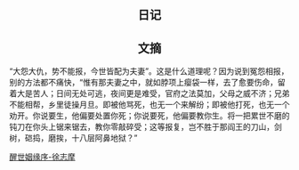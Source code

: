 ## <center>日记</center>



## <center>文摘</center>

“大怨大仇，势不能报，今世皆配为夫妻”。这是什么道理呢？因为说到冤怨相报，别的方法都不痛快，“惟有那夫妻之中，就如脖项上瘿袋一样，去了愈要伤命，留着大是苦人；日间无处可逃，夜间更是难受，官府之法莫加，父母之威不济；兄弟不能相帮，乡里徒操月旦。即被他骂死，也无一个来解纷；即被他打死，也无一个劝开。你说要生，他偏要处置你死；你说要死，他偏要教你生。将一把累世不磨的钝刀在你头上锯来锯去，教你零敲碎受；这等报复，岂不胜于那阎王的刀山，剑树，硙捣，磨挨，十八层阿鼻地狱？”

[醒世姻缘序-徐志摩](https://www.xuges.com/xdmj/xzm/qyj/048.htm)